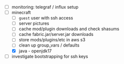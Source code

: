 - [ ] monitoring: telegraf / influx setup
- [ ] minecraft
  - [ ] `guest` user with ssh access
  - [ ] server pictures
  - [ ] cache mod/plugin downloads and check shasums
  - [ ] cache fabric.jar/server.jar downloads
  - [ ] store mods/plugins/etc in aws s3
  - [ ] clean up group_vars / defaults
  - [x] java - openjdk17
- [ ] investigate bootstrapping for ssh keys
